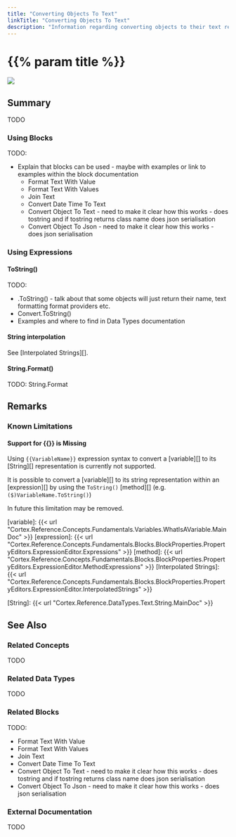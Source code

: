 ```yaml
---
title: "Converting Objects To Text"
linkTitle: "Converting Objects To Text"
description: "Information regarding converting objects to their text representation."
---
```


# {{% param title %}}

<img src="/images/work-in-progress.jpg">

## Summary

TODO

### Using Blocks

TODO:

- Explain that blocks can be used - maybe with examples or link to examples within the block documentation
  - Format Text With Value
  - Format Text With Values
  - Join Text
  - Convert Date Time To Text
  - Convert Object To Text - need to make it clear how this works - does tostring and if tostring returns class name does json serialisation
  - Convert Object To Json - need to make it clear how this works - does json serialisation

### Using Expressions

#### ToString()

TODO:

- .ToString() - talk about that some objects will just return their name, text formatting format providers etc.
- Convert.ToString()
- Examples and where to find in Data Types documentation

#### String interpolation

See [Interpolated Strings][].

#### String.Format()

TODO: String.Format

## Remarks

### Known Limitations

#### Support for {{}} is Missing

Using `{{VariableName}}` expression syntax to convert a [variable][] to its [String][] representation is currently not supported.

It is possible to convert a [variable][] to its string representation within an [expression][] by using the `ToString()` [method][] (e.g. `($)VariableName.ToString()`)

In future this limitation may be removed.

[variable]: {{< url "Cortex.Reference.Concepts.Fundamentals.Variables.WhatIsAVariable.MainDoc" >}}
[expression]: {{< url "Cortex.Reference.Concepts.Fundamentals.Blocks.BlockProperties.PropertyEditors.ExpressionEditor.Expressions" >}}
[method]: {{< url "Cortex.Reference.Concepts.Fundamentals.Blocks.BlockProperties.PropertyEditors.ExpressionEditor.MethodExpressions" >}}
[Interpolated Strings]: {{< url "Cortex.Reference.Concepts.Fundamentals.Blocks.BlockProperties.PropertyEditors.ExpressionEditor.InterpolatedStrings" >}}

[String]: {{< url "Cortex.Reference.DataTypes.Text.String.MainDoc" >}}

## See Also

### Related Concepts

TODO

### Related Data Types

TODO

### Related Blocks

TODO:

- Format Text With Value
- Format Text With Values
- Join Text
- Convert Date Time To Text
- Convert Object To Text - need to make it clear how this works - does tostring and if tostring returns class name does json serialisation
- Convert Object To Json - need to make it clear how this works - does json serialisation

### External Documentation

TODO
